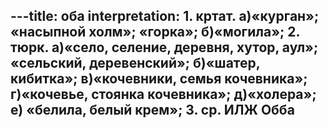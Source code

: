 ---title: оба
interpretation: 1. кртат. а)«курган»; «насыпной холм»; «горка»; б)«могила»; 2. тюрк. а)«село, селение, деревня, хутор, аул»; «сельский, деревенский»; б)«шатер, кибитка»; в)«кочевники, семья кочевника»; г)«кочевье, стоянка кочевника»; д)«холера»; е) «белила, белый крем»; 3. ср. ИЛЖ Обба
---
